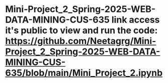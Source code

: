 # Mini-Project_2_Spring-2025-WEB-DATA-MINING-CUS-635 link access it's public to view and run the code: https://github.com/Neetagrg/Mini-Project_2_Spring-2025-WEB-DATA-MINING-CUS-635/blob/main/Mini_Project_2.ipynb
